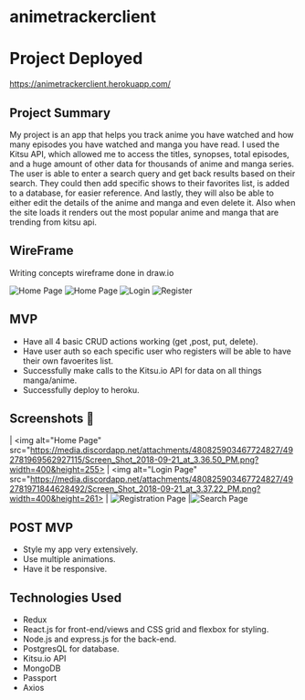 # animetrackerclient

# Project Deployed 
https://animetrackerclient.herokuapp.com/
## Project Summary

 My project is an app that helps you track anime you have watched and how many episodes you have watched and manga you have read. I used the Kitsu API, which allowed me to access the titles, synopses, total episodes, and a huge amount of other data for thousands of anime and manga series. The user is able to enter a search query and get back results based on their search. They could then add specific shows to their favorites list, is added to a database, for easier reference. And lastly, they will also be able to either edit the details of the anime and manga and even delete it.  Also when the site loads it renders out the most popular anime and manga that are trending from kitsu api.
## WireFrame
Writing concepts wireframe done in draw.io

<img alt="Home Page" src="https://media.discordapp.net/attachments/480825903467724827/492778760379039764/Web_1920_2.jpg?width=1084&height=610">
<img alt="Home Page" src="https://media.discordapp.net/attachments/480825903467724827/492778766284750848/Web_1920_3.jpg?width=400&height=225">

<img alt="Login" src="https://media.discordapp.net/attachments/480825903467724827/492778769535336451/Web_1920_4.jpg?width=1084&height=610">

<img alt="Register" src="https://media.discordapp.net/attachments/480825903467724827/492778773922447381/Web_1920_5.jpg?width=1084&height=610">



## MVP 

* Have all 4 basic CRUD actions working (get ,post, put, delete).
* Have user auth so each specific user who registers will be able to have their own favoerites list.
* Successfully make calls to the Kitsu.io API for data on all things manga/anime.
* Successfully deploy to heroku.

## Screenshots 📸
| <img alt="Home Page" src="https://media.discordapp.net/attachments/480825903467724827/492781969562927115/Screen_Shot_2018-09-21_at_3.36.50_PM.png?width=400&height=255> | <img alt="Login Page" src="https://media.discordapp.net/attachments/480825903467724827/492781971844628492/Screen_Shot_2018-09-21_at_3.37.22_PM.png?width=400&height=261> | <img alt="Registration Page" src="https://media.discordapp.net/attachments/480825903467724827/492781976730730497/Screen_Shot_2018-09-21_at_3.37.44_PM.png?width=400&height=262"> |<img alt="Search Page" src="https://media.discordapp.net/attachments/480825903467724827/492781979704623128/Screen_Shot_2018-09-21_at_3.38.25_PM.png?width=719&height=461">


## POST MVP

* Style my app very extensively.
* Use multiple animations.
* Have it be responsive.





## Technologies Used
* Redux
* React.js for front-end/views and CSS grid and flexbox for styling.
* Node.js and express.js for the back-end.
* PostgresQL for database.
* Kitsu.io API
* MongoDB
* Passport
* Axios
